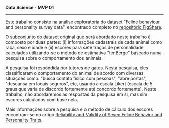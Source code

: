 **Data Science - MVP 01**

---


Este trabalho consiste na análise exploratória do dataset "Feline behaviour and personality survey data", encontrado completo no [repositório FigShare](https://figshare.com/articles/dataset/Feline_behavior_and_personality_survey_data/14899077/2).

O subconjunto do dataset original que será abordado neste trabalho é composto por duas partes: (i) informações cadastrais de cada animal como raça, sexo e idade e (ii) escores para sete traços de personalidade, calculados utilizando-se o método de estimativa "tenBerge" baseado numa pesquisa sobre o comportamento dos animais.

A pesquisa foi respondida por tutores de gatos. Nesta pesquisa, eles classificaram o comportamento do animal de acordo com diversas situações como: "busca contato físico com pessoas", "abre portas", "descansa em locais seguros", etc, usando a escala Likert (escala de 5 graus que varia de discordo fortemente até concordo fortemente). Neste trabalho, não abordaremos as respostas da pesquisa em si, mas sim escores calculados com base nela.

Mais informações sobre a pesquisa e o método de cálculo dos escores encontram-se no artigo [Reliability and Validity of Seven Feline Behavior and Personality Traits](https://doi.org/10.3390/ani11071991).

